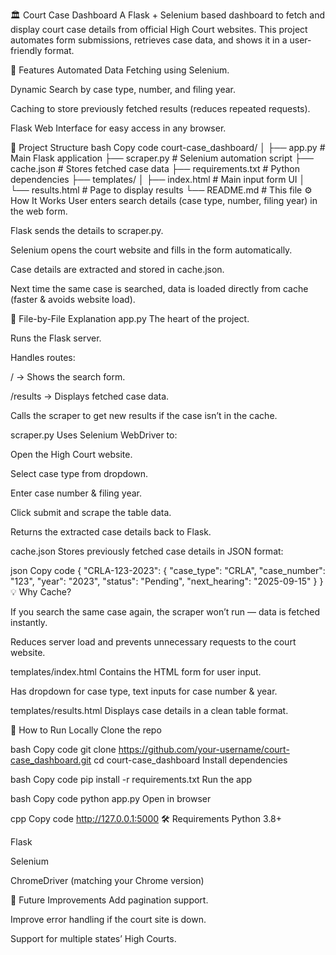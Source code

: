 🏛 Court Case Dashboard
A Flask + Selenium based dashboard to fetch and display court case details from official High Court websites.
This project automates form submissions, retrieves case data, and shows it in a user-friendly format.

📌 Features
Automated Data Fetching using Selenium.

Dynamic Search by case type, number, and filing year.

Caching to store previously fetched results (reduces repeated requests).

Flask Web Interface for easy access in any browser.

📂 Project Structure
bash
Copy code
court-case_dashboard/
│
├── app.py               # Main Flask application
├── scraper.py           # Selenium automation script
├── cache.json           # Stores fetched case data
├── requirements.txt     # Python dependencies
├── templates/
│   ├── index.html        # Main input form UI
│   └── results.html      # Page to display results
└── README.md             # This file
⚙️ How It Works
User enters search details (case type, number, filing year) in the web form.

Flask sends the details to scraper.py.

Selenium opens the court website and fills in the form automatically.

Case details are extracted and stored in cache.json.

Next time the same case is searched, data is loaded directly from cache (faster & avoids website load).

📜 File-by-File Explanation
app.py
The heart of the project.

Runs the Flask server.

Handles routes:

/ → Shows the search form.

/results → Displays fetched case data.

Calls the scraper to get new results if the case isn’t in the cache.

scraper.py
Uses Selenium WebDriver to:

Open the High Court website.

Select case type from dropdown.

Enter case number & filing year.

Click submit and scrape the table data.

Returns the extracted case details back to Flask.

cache.json
Stores previously fetched case details in JSON format:

json
Copy code
{
  "CRLA-123-2023": {
    "case_type": "CRLA",
    "case_number": "123",
    "year": "2023",
    "status": "Pending",
    "next_hearing": "2025-09-15"
  }
}
💡 Why Cache?

If you search the same case again, the scraper won’t run — data is fetched instantly.

Reduces server load and prevents unnecessary requests to the court website.

templates/index.html
Contains the HTML form for user input.

Has dropdown for case type, text inputs for case number & year.

templates/results.html
Displays case details in a clean table format.

🚀 How to Run Locally
Clone the repo

bash
Copy code
git clone https://github.com/your-username/court-case_dashboard.git
cd court-case_dashboard
Install dependencies

bash
Copy code
pip install -r requirements.txt
Run the app

bash
Copy code
python app.py
Open in browser

cpp
Copy code
http://127.0.0.1:5000
🛠 Requirements
Python 3.8+

Flask

Selenium

ChromeDriver (matching your Chrome version)

📌 Future Improvements
Add pagination support.

Improve error handling if the court site is down.

Support for multiple states’ High Courts.
